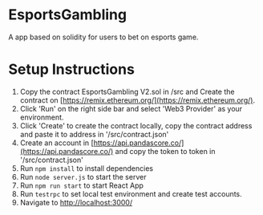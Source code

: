 # EsportsGambling

A app based on solidity for users to bet on esports game.

# Setup Instructions
1. Copy the contract EsportsGambling V2.sol in /src and Create the contract on [https://remix.ethereum.org/](https://remix.ethereum.org/).
2. Click 'Run' on the right side bar and select 'Web3 Provider' as your environment.
3. Click 'Create' to create the contract locally, copy the contract address and paste it to address in '/src/contract.json'
4. Create an account in [https://api.pandascore.co/](https://api.pandascore.co/) and copy the token to token in '/src/contract.json' 
5. Run `npm install` to install dependencies
6. Run `node server.js` to start the server
7. Run `npm run start` to start React App
8. Run `testrpc` to set local test environment and create test accounts.
9. Navigate to [http://localhost:3000/](http://localhost:3000/)